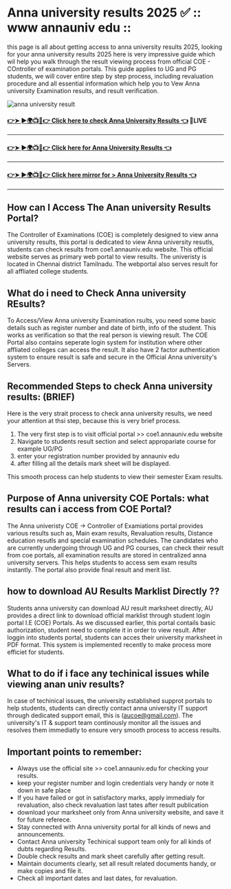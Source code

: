 # Anna university results 2025 ✅ :: www annauniv edu ::

this page is all about getting access to anna university results 2025, looking for your anna university results 2025 here is very impressive guide which wil help you walk through the result viewing process from official COE - COntroller of examination portals. This guide applies to UG and PG students, we will cover entire step by step process, including revaluation procedure and all essential information which help you to Vew Anna university Examination results, and result verification. 

![anna university result](https://aucoe.annauniv.edu/regular_result_nd2020/assets/images/annalogo.jpg)


####   [👉➤ ►🌍📺📱👉  Click here to check Anna University Results 👈](https://aucoe.annauniv.edu/regular_result_nd2020/) 🛑LIVE
----
####   [👉➤ ►🌍📺📱👉  Click here for Anna University Results 👈](https://github.com/ThulasiRamNTR/Result_Analysis)
----
####  [👉➤ ►🌍📺📱👉  Click here mirror for > Anna University Results 👈](https://coe1.annauniv.edu/result)
----


## How can I Access The Anan university Results Portal? 
The Controller of Examinations (COE) is completely designed to view anna university results, this portal is dedicated to view Anna university resutls, students can check results from coe1.annauniv.edu website. This official website serves as primary web portal to view results. The univeristy is located in Chennai district Tamilnadu. The webportal also serves result for all affliated college students.

## What do i need to Check Anna university REsults?

To Access/View Anna university Examination rsults, you need some basic details such as register number and date of birth, info of the student. This works as verification so that the real person is viewing result. The COE Portal also contains seperate login system for institution where other affliated colleges can access the result. It also have 2 factor authentication system to ensure result is safe and secure in the Official Anna university's Servers.

## Recommended Steps to check Anna university results: (BRIEF)

Here is the very strait process to check anna university results, we need your attention at thsi step, because this is very brief process. 

1. The very first step is to visit official portal >> coe1.annauniv.edu website
2. Navigate to students result section and select appropariate course for example UG/PG
3. enter your registration number provided by annauniv edu
4. after filling all the details mark sheet will be displayed.

This smooth process can help students to view their semester Exam results.

## Purpose of Anna university COE Portals: what results can i access from COE Portal?

The Anna univeristy COE -> Controller of Examiations portal provides various results such as, Main exam results, Revaluation results, Distance education resutls and special examination schedules. The candidates who are currently undergoing through UG and PG courses, can check their result from coe portals, all examination results are stored in centralized anna university servers. This helps students to access sem exam results instantly. The portal also provide final result and merit list. 

## how to download AU Results Marklist Directly ??

Students anna university can download AU result marksheet directly, AU provides a direct link to download official marklist through student login portal I.E (COE) Portals. As we discussed earlier, this portal contails basic authorization, student need to complete it in order to view result. After loggin into students portal, students can acces their university marksheet in PDF format. This system is implemented recently to make process more efficiet for students. 

## What to do if i face any techinical issues while viewing anan univ results?

In case of techinical issues, the university established supprot portals to help students, students can directly contact anna university IT support through dedicated support email, this is (aucoe@gmail.com). The university's IT & support team continously monitor all the issues and resolves them immediatly to ensure very smooth process to access results.

## Important points to remember:

- Always use the official site >> coe1.annauniv.edu for checking your results.
- keep your register number and login credentials very handy or note it down in safe place
- If you have failed or got in satisfactory marks, apply immedialy for revaluation, also check revaluation last tates after result publication
- download your marksheet only from Anna university website, and save it for future referece.
- Stay connected with Anna university portal for all kinds of news and announcements.
- Contact Anna university Techinical support team only for all kinds of dubts regarding Results.
- Double check results and mark sheet carefully after getting result.
- Maintain documents clearly, set all result related documents handy, or make copies and file it.
- Check all important dates and last dates, for revaluation.



